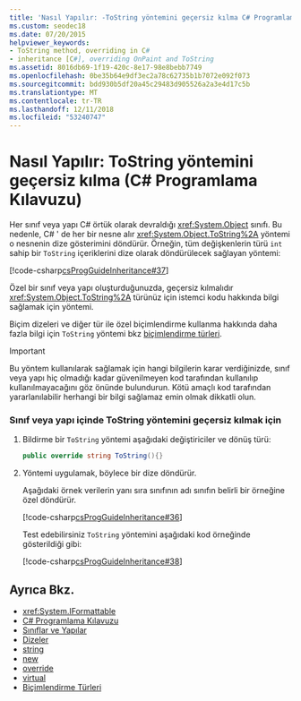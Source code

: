 ```yaml
---
title: 'Nasıl Yapılır: -ToString yöntemini geçersiz kılma C# Programlama Kılavuzu'
ms.custom: seodec18
ms.date: 07/20/2015
helpviewer_keywords:
- ToString method, overriding in C#
- inheritance [C#], overriding OnPaint and ToString
ms.assetid: 8016db69-1f19-420c-8e17-98e8bebb7749
ms.openlocfilehash: 0be35b64e9df3ec2a78c62735b1b7072e092f073
ms.sourcegitcommit: bdd930b5df20a45c29483d905526a2a3e4d17c5b
ms.translationtype: MT
ms.contentlocale: tr-TR
ms.lasthandoff: 12/11/2018
ms.locfileid: "53240747"
---
```

# <a name="how-to-override-the-tostring-method-c-programming-guide"></a>Nasıl Yapılır: ToString yöntemini geçersiz kılma (C# Programlama Kılavuzu)
Her sınıf veya yapı C# örtük olarak devraldığı <xref:System.Object> sınıfı. Bu nedenle, C# ' de her bir nesne alır <xref:System.Object.ToString%2A> yöntemi o nesnenin dize gösterimini döndürür. Örneğin, tüm değişkenlerin türü `int` sahip bir `ToString` içeriklerini dize olarak döndürülecek sağlayan yöntemi:  
  
 [!code-csharp[csProgGuideInheritance#37](../../../csharp/programming-guide/classes-and-structs/codesnippet/CSharp/how-to-override-the-tostring-method_1.cs)]  
  
 Özel bir sınıf veya yapı oluşturduğunuzda, geçersiz kılmalıdır <xref:System.Object.ToString%2A> türünüz için istemci kodu hakkında bilgi sağlamak için yöntemi.  
  
 Biçim dizeleri ve diğer tür ile özel biçimlendirme kullanma hakkında daha fazla bilgi için `ToString` yöntemi bkz [biçimlendirme türleri](../../../standard/base-types/formatting-types.md).  
  
> [!IMPORTANT]
>  Bu yöntem kullanılarak sağlamak için hangi bilgilerin karar verdiğinizde, sınıf veya yapı hiç olmadığı kadar güvenilmeyen kod tarafından kullanılıp kullanılmayacağını göz önünde bulundurun. Kötü amaçlı kod tarafından yararlanılabilir herhangi bir bilgi sağlamaz emin olmak dikkatli olun.  
  
### <a name="to-override-the-tostring-method-in-your-class-or-struct"></a>Sınıf veya yapı içinde ToString yöntemini geçersiz kılmak için  
  
1.  Bildirme bir `ToString` yöntemi aşağıdaki değiştiriciler ve dönüş türü:  
  
    ```csharp  
    public override string ToString(){}  
    ```  
  
2.  Yöntemi uygulamak, böylece bir dize döndürür.  
  
     Aşağıdaki örnek verilerin yanı sıra sınıfının adı sınıfın belirli bir örneğine özel döndürür.  
  
     [!code-csharp[csProgGuideInheritance#36](../../../csharp/programming-guide/classes-and-structs/codesnippet/CSharp/how-to-override-the-tostring-method_2.cs)]  
  
     Test edebilirsiniz `ToString` yöntemini aşağıdaki kod örneğinde gösterildiği gibi:  
  
     [!code-csharp[csProgGuideInheritance#38](../../../csharp/programming-guide/classes-and-structs/codesnippet/CSharp/how-to-override-the-tostring-method_3.cs)]  
  
## <a name="see-also"></a>Ayrıca Bkz.

- <xref:System.IFormattable>  
- [C# Programlama Kılavuzu](../../../csharp/programming-guide/index.md)  
- [Sınıflar ve Yapılar](../../../csharp/programming-guide/classes-and-structs/index.md)  
- [Dizeler](../../../csharp/programming-guide/strings/index.md)  
- [string](../../../csharp/language-reference/keywords/string.md)  
- [new](../../../csharp/language-reference/keywords/new.md)  
- [override](../../../csharp/language-reference/keywords/override.md)  
- [virtual](../../../csharp/language-reference/keywords/virtual.md)  
- [Biçimlendirme Türleri](../../../standard/base-types/formatting-types.md)
